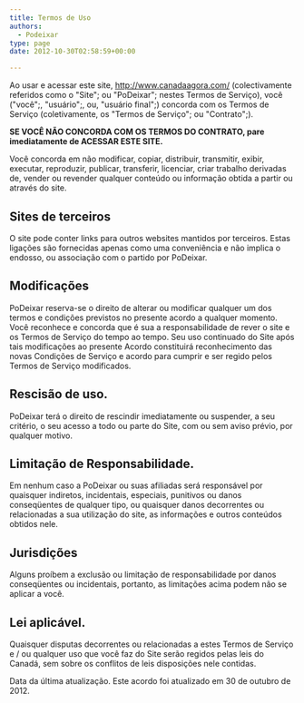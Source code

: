 ```yaml
---
title: Termos de Uso
authors:
  - Podeixar
type: page
date: 2012-10-30T02:58:59+00:00

---
```


Ao usar e acessar este site, http://www.canadaagora.com/ (colectivamente referidos como o "Site"; ou "PoDeixar"; nestes Termos de Serviço), você ("você";, "usuário";, ou, "usuário final";) concorda com os Termos de Serviço (coletivamente, os "Termos de Serviço"; ou "Contrato";).

**SE VOCÊ NÃO CONCORDA COM OS TERMOS DO CONTRATO, pare imediatamente de ACESSAR ESTE SITE.**

Você concorda em não modificar, copiar, distribuir, transmitir, exibir, executar, reproduzir, publicar, transferir, licenciar, criar trabalho derivadas de, vender ou revender qualquer conteúdo ou informação obtida a partir ou através do site.

## Sites de terceiros

O site pode conter links para outros websites mantidos por terceiros. Estas ligações são fornecidas apenas como uma conveniência e não implica o endosso, ou associação com o partido por PoDeixar.

## Modificações

PoDeixar reserva-se o direito de alterar ou modificar qualquer um dos termos e condições previstos no presente acordo a qualquer momento. Você reconhece e concorda que é sua a responsabilidade de rever o site e os Termos de Serviço do tempo ao tempo. Seu uso continuado do Site após tais modificações ao presente Acordo constituirá reconhecimento das novas Condições de Serviço e acordo para cumprir e ser regido pelos Termos de Serviço modificados.

## Rescisão de uso.

PoDeixar terá o direito de rescindir imediatamente ou suspender, a seu critério, o seu acesso a todo ou parte do Site, com ou sem aviso prévio, por qualquer motivo.

## Limitação de Responsabilidade.

Em nenhum caso a PoDeixar ou suas afiliadas será responsável por quaisquer indiretos, incidentais, especiais, punitivos ou danos conseqüentes de qualquer tipo, ou quaisquer danos decorrentes ou relacionadas a sua utilização do site, as informações e outros conteúdos obtidos nele.

## Jurisdições

Alguns proíbem a exclusão ou limitação de responsabilidade por danos conseqüentes ou incidentais, portanto, as limitações acima podem não se aplicar a você.

## Lei aplicável.

Quaisquer disputas decorrentes ou relacionadas a estes Termos de Serviço e / ou qualquer uso que você faz do Site serão regidos pelas leis do Canadá, sem sobre os conflitos de leis disposições nele contidas.

Data da última atualização.
Este acordo foi atualizado em 30 de outubro de 2012.